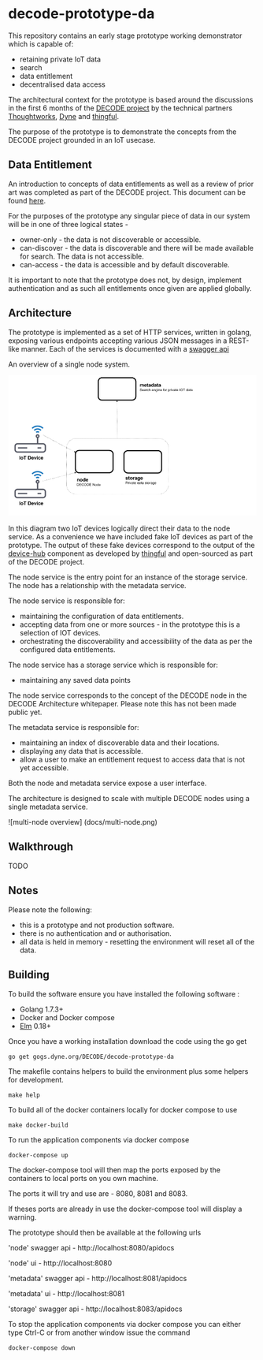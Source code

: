 # decode-prototype-da

This repository contains an early stage prototype working demonstrator which is capable of:
- retaining private IoT data
- search
- data entitlement
- decentralised data access

The architectural context for the prototype is based around the discussions in the first 6 months of the
[DECODE project](https://decodeproject.eu/) by the technical partners [Thoughtworks](https://www.thoughtworks.com/), [Dyne](https://www.dyne.org/) and [thingful](https://www.thingful.net). 

The purpose of the prototype is to demonstrate the concepts from the DECODE project grounded in an IoT usecase.

Data Entitlement
----------------

An introduction to concepts of data entitlements as well as a review of prior art was completed as part of the DECODE project.
This document can be found [here](https://desk.dyne.org/s/7gHFaUIoNEFB1Wx#pdfviewer).

For the purposes of the prototype any singular piece of data in our system will be in one of three logical states -
- owner-only - the data is not discoverable or accessible.
- can-discover - the data is discoverable and there will be made available for search. The data is not accessible.
- can-access - the data is accessible and by default discoverable.

It is important to note that the prototype does not, by design, implement authentication and as such all entitlements once given are applied globally.

Architecture
------------

The prototype is implemented as a set of HTTP services, written in golang, exposing various endpoints accepting various JSON messages in a REST-like manner.
Each of the services is documented with a [swagger api](https://swagger.io/)

An overview of a single node system.

![single node overview]( docs/single-node.png)

In this diagram two IoT devices logically direct their data to the node service.
As a convenience we have included fake IoT devices as part of the prototype.
The output of these fake devices correspond to the output of the [device-hub](https://github.com/thingful/device-hub) component as developed by [thingful](https://thingful.net)
and open-sourced as part of the DECODE project.

The node service is the entry point for an instance of the storage service.
The node has a relationship with the metadata service.

The node service is responsible for:
- maintaining the configuration of data entitlements.
- accepting data from one or more sources - in the prototype this is a selection of IOT devices.
- orchestrating the discoverability and accessibility of the data as per the configured data entitlements.

The node service has a storage service which is responsible for:
- maintaining any saved data points

The node service corresponds to the concept of the DECODE node in the DECODE Architecture whitepaper.
Please note this has not been made public yet.

The metadata service is responsible for:
- maintaining an index of discoverable data and their locations.
- displaying any data that is accessible.
- allow a user to make an entitlement request to access data that is not yet accessible.

Both the node and metadata service expose a user interface.

The architecture is designed to scale with multiple DECODE nodes using a single metadata service.

![multi-node overview] (docs/multi-node.png)


Walkthrough
-----------

TODO


Notes
-----

Please note the following:
- this is a prototype and not production software.
- there is no authentication and or authorisation.
- all data is held in memory - resetting the environment will reset all of the data.

Building
--------

To build the software ensure you have installed the following software :

- Golang 1.7.3+
- Docker and Docker compose
- [Elm]( https://guide.elm-lang.org/install.html) 0.18+


Once you have a working installation download the code using the go get

```
go get gogs.dyne.org/DECODE/decode-prototype-da
```

The makefile contains helpers to build the environment plus some helpers for development.


```
make help
```

To build all of the docker containers locally for docker compose to use

```
make docker-build
```

To run the application components via docker compose

```
docker-compose up
```

The docker-compose tool will then map the ports exposed by the containers to local ports on you own machine.

The ports it will try and use are - 8080, 8081 and 8083. 

If theses ports are already in use the docker-compose tool will display a warning.

The prototype should then be available at the following urls

'node' swagger api - http://localhost:8080/apidocs

'node' ui - http://localhost:8080

'metadata' swagger api - http://localhost:8081/apidocs

'metadata' ui - http://localhost:8081

'storage' swagger api - http://localhost:8083/apidocs


To stop the application components via docker compose you can either type Ctrl-C or from another window issue the command

```
docker-compose down
```

